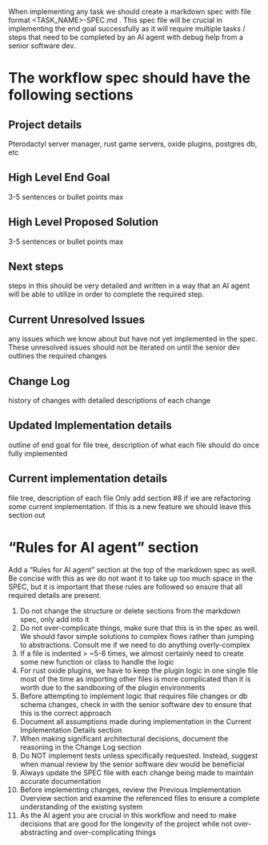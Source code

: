 When implementing any task we should create a markdown spec with file format <TASK_NAME>-SPEC.md . This spec file will be crucial in implementing the end goal successfully as it will require multiple tasks / steps that need to be completed by an AI agent with debug help from a senior software dev.

# The workflow spec should have the following sections

## Project details

Pterodactyl server manager, rust game servers, oxide plugins, postgres db, etc

## High Level End Goal

3-5 sentences or bullet points max

## High Level Proposed Solution

3-5 sentences or bullet points max

## Next steps

steps in this should be very detailed and written in a way that an AI agent will be able to utilize in order to complete the required step.

## Current Unresolved Issues

any issues which we know about but have not yet implemented in the spec. These unresolved issues should not be iterated on until the senior dev outlines the required changes

## Change Log

history of changes with detailed descriptions of each change

## Updated Implementation details

outline of end goal for file tree, description of what each file should do once fully implemented

## Current implementation details

file tree, description of each file
Only add section #8 if we are refactoring some current implementation. If this is a new feature we should leave this section out

# “Rules for AI agent” section

Add a “Rules for AI agent” section at the top of the markdown spec as well. Be concise with this as we do not want it to take up too much space in the SPEC, but it is important that these rules are followed so ensure that all required details are present.

1. Do not change the structure or delete sections from the markdown spec, only add into it
2. Do not over-complicate things, make sure that this is in the spec as well. We should favor simple solutions to complex flows rather than jumping to abstractions. Consult me if we need to do anything overly-complex
3. If a file is indented > ~5-6 times, we almost certainly need to create some new function or class to handle the logic
4. For rust oxide plugins, we have to keep the plugin logic in one single file most of the time as importing other files is more complicated than it is worth due to the sandboxing of the plugin environments
5. Before attempting to implement logic that requires file changes or db schema changes, check in with the senior software dev to ensure that this is the correct approach
6. Document all assumptions made during implementation in the Current Implementation Details section
7. When making significant architectural decisions, document the reasoning in the Change Log section
8. Do NOT implement tests unless specifically requested. Instead, suggest when manual review by the senior software dev would be beneficial
9. Always update the SPEC file with each change being made to maintain accurate documentation
10. Before implementing changes, review the Previous Implementation Overview section and examine the referenced files to ensure a complete understanding of the existing system
11. As the AI agent you are crucial in this workflow and need to make decisions that are good for the longevity of the project while not over-abstracting and over-complicating things
